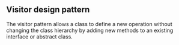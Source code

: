 ## Visitor design pattern

The visitor pattern allows a class to define a new operation without changing the class hierarchy by adding new methods to an existing interface or abstract class.